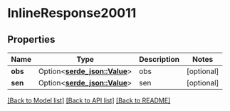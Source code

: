 # InlineResponse20011

## Properties

Name | Type | Description | Notes
------------ | ------------- | ------------- | -------------
**obs** | Option<[**serde_json::Value**](.md)> | obs | [optional]
**sen** | Option<[**serde_json::Value**](.md)> | sen | [optional]

[[Back to Model list]](../README.md#documentation-for-models) [[Back to API list]](../README.md#documentation-for-api-endpoints) [[Back to README]](../README.md)


